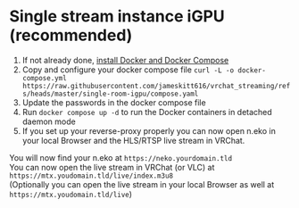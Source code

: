 # Single stream instance iGPU (recommended)
1. If not already done, [install Docker and Docker Compose](https://docs.docker.com/engine/install/)
2. Copy and configure your docker compose
   file `curl -L -o docker-compose.yml https://raw.githubusercontent.com/jameskitt616/vrchat_streaming/refs/heads/master/single-room-igpu/compose.yaml`
3. Update the passwords in the docker compose file
4. Run `docker compose up -d` to run the Docker containers in detached daemon mode
5. If you set up your reverse-proxy properly you can now open n.eko in your local Browser and the HLS/RTSP live stream in VRChat.

You will now find your n.eko at `https://neko.yourdomain.tld` \
You can now open the live stream in VRChat (or VLC) at `https://mtx.youdomain.tld/live/index.m3u8` \
(Optionally you can open the live stream in your local Browser as well at `https://mtx.youdomain.tld/live`)
